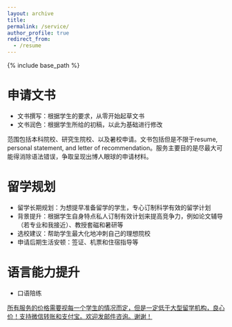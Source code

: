 ```yaml
---
layout: archive
title: 
permalink: /service/
author_profile: true
redirect_from:
  - /resume
---
```


{% include base_path %}

申请文书
======
* 文书撰写：根据学生的要求，从零开始起草文书
* 文书润色：根据学生所给的初稿，以此为基础进行修改

范围包括本科院校、研究生院校、以及暑校申请。文书包括但是不限于resume, personal statement, and letter of recommendation。服务主要目的是尽最大可能得消除语法错误，争取呈现出博人眼球的申请材料。

留学规划
======
* 留学长期规划：为想提早准备留学的学生，专心订制科学有效的留学计划
* 背景提升：根据学生自身特点私人订制有效计划来提高竞争力，例如论文辅导（若专业和我接近）、教授套磁和暑研等
* 选校建议：帮助学生最大化地冲刺自己的理想院校
* 申请后期生活安顿：签证、机票和住宿指导等

语言能力提升
======
* 口语陪练

<ins>所有服务的价格需要视每一个学生的情况而定，但是一定低于大型留学机构，良心价！支持微信转账和支付宝。欢迎发邮件咨询。谢谢！</ins>




  
